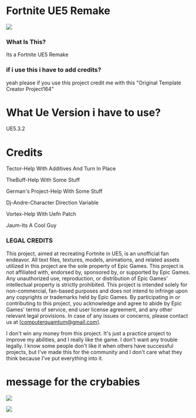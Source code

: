 # Fortnite UE5 Remake

![](https://github.com/Titox122/Fortnite-UE5-Remake/blob/main/imagen_2024-04-01_200011449.png)
 
### What Is This?
Its a Fortnite UE5 Remake

### if i use this i have to add credits?
yeah please if you use this project credit me with this
"Original Template Creator Project164"

# What Ue Version i have to use?
UE5.3.2


# Credits
Tector-Help With Additives And Turn In Place

TheBuff-Help With Some Stuff

German's Project-Help With Some Stuff

Dj-Andre-Character Direction Variable

Vortex-Help With Uefn Patch

Jaum-Its A Cool Guy


### LEGAL CREDITS 
This project, aimed at recreating Fortnite in UE5, is an unofficial fan endeavor. All text files, textures, models, animations, and related assets utilized in this project are the sole property of Epic Games. This project is not affiliated with, endorsed by, sponsored by, or supported by Epic Games. Any unauthorized use, reproduction, or distribution of Epic Games' intellectual property is strictly prohibited. This project is intended solely for non-commercial, fan-based purposes and does not intend to infringe upon any copyrights or trademarks held by Epic Games. By participating in or contributing to this project, you acknowledge and agree to abide by Epic Games' terms of service, end user license agreement, and any other relevant legal provisions. In case of any issues or concerns, please contact us at [computerquamtum@gmail.com].

I don't win any money from this project. It's just a practice project to improve my abilities, and I really like the game. I don't want any trouble legally. I know some people don't like it when others have successful projects, but I've made this for the community and I don't care what they think because I've put everything into it.

# message for the crybabies
![](https://github.com/Titox122/Fortnite-UE5-Remake/blob/main/CryBabiesLMAO/XDDDDDDDD.png)

![](https://github.com/Titox122/Fortnite-UE5-Remake/blob/main/CryBabiesLMAO/Proof.png)
